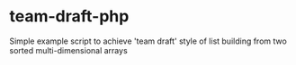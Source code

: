 # team-draft-php
Simple example script to achieve 'team draft' style of list building from two sorted multi-dimensional arrays
